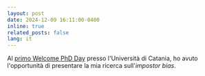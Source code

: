 ```yaml
---
layout: post
date: 2024-12-09 16:11:00-0400
inline: true
related_posts: false
lang: it
---
```


Al [primo Welcome PhD Day](https://www.agenda.unict.it/19971-welcome-phd-day-2024-dmi.htm) presso l'Università di Catania, ho avuto l'opportunità di presentare la mia ricerca sull'_impostor bias_.
